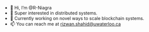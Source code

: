 - 👋 Hi, I’m @R-Niagra
- 👀 Super interested in distributed systems.
- 🌱 Currently working on novel ways to scale blockchain systems.
- 📫 You can reach me at rizwan.shahid@uwaterloo.ca

<!---
R-Niagra/R-Niagra is a ✨ special ✨ repository because its `README.md` (this file) appears on your GitHub profile.
You can click the Preview link to take a look at your changes.
--->
